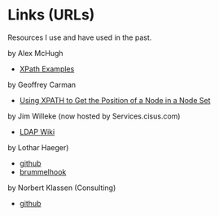 # Links (URLs)

Resources I use and have used in the past.

 by Alex McHugh
 - [XPath Examples](https://community.microfocus.com/cyberres/netiq-identity-governance-administration/idm/w/identity_mgr_tips/16495/xpath-examples)

 by Geoffrey Carman 
 - [Using XPATH to Get the Position of a Node in a Node Set](https://community.microfocus.com/cyberres/netiq-identity-governance-administration/idm/w/identity_mgr_tips/3801/using-xpath-to-get-the-position-of-a-node-in-a-node-set)

by Jim Willeke (now hosted by  Services.cisus.com)
- [LDAP Wiki](https://ldapwiki.com/wiki/)

by Lothar Haeger)
- [github](https://github.com/lhaeger)
- [brummelhook](https://www.brummelhook.com/)

by Norbert Klassen (Consulting)
- [github](https://github.com/klasen)


